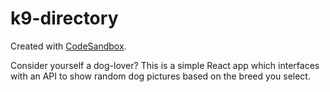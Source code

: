 # k9-directory

Created with [CodeSandbox](https://codesandbox.io/s/github/brighambandersen/k9-directory).

Consider yourself a dog-lover? This is a simple React app which interfaces with an API to show random dog pictures based on the breed you select.
